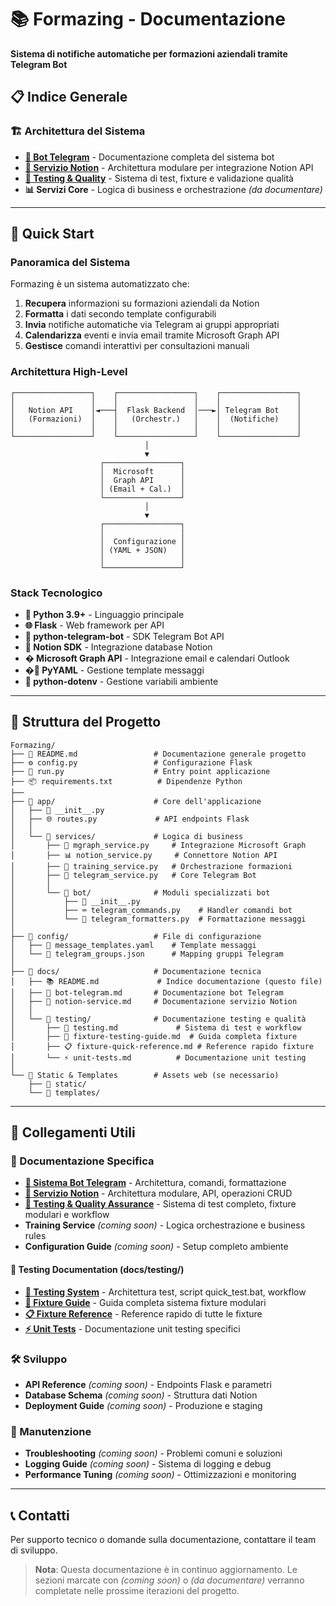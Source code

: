 # 📚 Formazing - Documentazione

**Sistema di notifiche automatiche per formazioni aziendali tramite Telegram Bot**

## 📋 Indice Generale

### 🏗️ Architettura del Sistema
- [**🤖 Bot Telegram**](bot-telegram.md) - Documentazione completa del sistema bot
- [**🔗 Servizio Notion**](notion-service.md) - Architettura modulare per integrazione Notion API
- [**🧪 Testing & Quality**](testing/) - Sistema di test, fixture e validazione qualità
- **📊 Servizi Core** - Logica di business e orchestrazione *(da documentare)*

---

## 🎯 Quick Start

### Panoramica del Sistema
Formazing è un sistema automatizzato che:
1. **Recupera** informazioni su formazioni aziendali da Notion
2. **Formatta** i dati secondo template configurabili 
3. **Invia** notifiche automatiche via Telegram ai gruppi appropriati
4. **Calendarizza** eventi e invia email tramite Microsoft Graph API
5. **Gestisce** comandi interattivi per consultazioni manuali

### Architettura High-Level
```
┌─────────────────┐    ┌─────────────────┐    ┌─────────────────┐
│                 │    │                 │    │                 │
│   Notion API    │◄───┤  Flask Backend  │───►│ Telegram Bot    │
│   (Formazioni)  │    │   (Orchestr.)   │    │  (Notifiche)    │
│                 │    │                 │    │                 │
└─────────────────┘    └─────────────────┘    └─────────────────┘
                              │
                              ▼
                    ┌─────────────────┐
                    │  Microsoft      │
                    │  Graph API      │
                    │ (Email + Cal.)  │
                    └─────────────────┘
                              │
                              ▼
                    ┌─────────────────┐
                    │                 │
                    │  Configurazione │
                    │ (YAML + JSON)   │
                    │                 │
                    └─────────────────┘
```

### Stack Tecnologico
- **🐍 Python 3.9+** - Linguaggio principale
- **🌐 Flask** - Web framework per API
- **🤖 python-telegram-bot** - SDK Telegram Bot API
- **📄 Notion SDK** - Integrazione database Notion
- **� Microsoft Graph API** - Integrazione email e calendari Outlook
- **�📝 PyYAML** - Gestione template messaggi
- **🔧 python-dotenv** - Gestione variabili ambiente

---

## 📁 Struttura del Progetto

```
Formazing/
├── 📄 README.md                 # Documentazione generale progetto
├── ⚙️ config.py                 # Configurazione Flask
├── 🚀 run.py                    # Entry point applicazione
├── 📦 requirements.txt          # Dipendenze Python
├── 
├── 📂 app/                      # Core dell'applicazione
│   ├── 🔧 __init__.py
│   ├── 🌐 routes.py             # API endpoints Flask
│   │
│   └── 📂 services/             # Logica di business
│       ├── 🔗 mgraph_service.py     # Integrazione Microsoft Graph
│       ├── 📊 notion_service.py     # Connettore Notion API
│       ├── 🎯 training_service.py   # Orchestrazione formazioni
│       ├── 📱 telegram_service.py   # Core Telegram Bot
│       │
│       └── 📂 bot/              # Moduli specializzati bot
│           ├── 🔧 __init__.py
│           ├── ⌨️ telegram_commands.py    # Handler comandi bot
│           └── 🎨 telegram_formatters.py  # Formattazione messaggi
│
├── 📂 config/                   # File di configurazione
│   ├── 📝 message_templates.yaml    # Template messaggi
│   └── 🔧 telegram_groups.json      # Mapping gruppi Telegram
│
├── 📂 docs/                     # Documentazione tecnica
│   ├── 📚 README.md             # Indice documentazione (questo file)
│   ├── 🤖 bot-telegram.md       # Documentazione bot Telegram
│   ├── 🔗 notion-service.md     # Documentazione servizio Notion
│   │
│   └── 📂 testing/              # Documentazione testing e qualità
│       ├── 🧪 testing.md             # Sistema di test e workflow
│       ├── 🔧 fixture-testing-guide.md  # Guida completa fixture
│       ├── 📋 fixture-quick-reference.md # Reference rapido fixture
│       └── ⚡ unit-tests.md          # Documentazione unit testing
│
└── 🎨 Static & Templates        # Assets web (se necessario)
    ├── 📂 static/
    └── 📂 templates/
```

---

## 🔗 Collegamenti Utili

### 📖 Documentazione Specifica
- **[🤖 Sistema Bot Telegram](bot-telegram.md)** - Architettura, comandi, formattazione
- **[🔗 Servizio Notion](notion-service.md)** - Architettura modulare, API, operazioni CRUD
- **[🧪 Testing & Quality Assurance](testing/)** - Sistema di test completo, fixture modulari e workflow
- **Training Service** *(coming soon)* - Logica orchestrazione e business rules
- **Configuration Guide** *(coming soon)* - Setup completo ambiente

#### 🧪 Testing Documentation (docs/testing/)
- **[🧪 Testing System](testing/testing.md)** - Architettura test, script quick_test.bat, workflow
- **[🔧 Fixture Guide](testing/fixture-testing-guide.md)** - Guida completa sistema fixture modulari
- **[📋 Fixture Reference](testing/fixture-quick-reference.md)** - Reference rapido di tutte le fixture
- **[⚡ Unit Tests](testing/unit-tests.md)** - Documentazione unit testing specifici

### 🛠️ Sviluppo
- **API Reference** *(coming soon)* - Endpoints Flask e parametri
- **Database Schema** *(coming soon)* - Struttura dati Notion
- **Deployment Guide** *(coming soon)* - Produzione e staging

### 🔧 Manutenzione
- **Troubleshooting** *(coming soon)* - Problemi comuni e soluzioni
- **Logging Guide** *(coming soon)* - Sistema di logging e debug
- **Performance Tuning** *(coming soon)* - Ottimizzazioni e monitoring

---

## 📞 Contatti

Per supporto tecnico o domande sulla documentazione, contattare il team di sviluppo.

> **Nota**: Questa documentazione è in continuo aggiornamento. Le sezioni marcate con *(coming soon)* o *(da documentare)* verranno completate nelle prossime iterazioni del progetto.